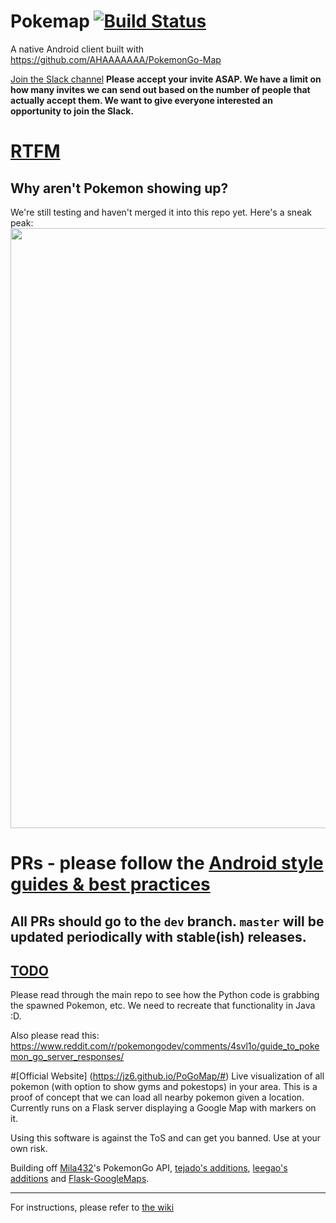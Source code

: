 # Pokemap [![Build Status](https://travis-ci.org/omkarmoghe/Pokemap.svg?branch=dev)](https://travis-ci.org/omkarmoghe/Pokemap)
A native Android client built with https://github.com/AHAAAAAAA/PokemonGo-Map

[Join the Slack channel](https://pokemap-android-slack.herokuapp.com/) **Please accept your invite ASAP. We have a limit on how many invites we can send out based on the number of people that actually accept them. We want to give everyone interested an opportunity to join the Slack.**

# [RTFM](https://github.com/omkarmoghe/Pokemap/wiki)
## Why aren't Pokemon showing up?
We're still testing and haven't merged it into this repo yet. Here's a sneak peak:
<img src="http://i.imgur.com/zzad874.png" width="540" height="960">

# PRs - please follow the [Android style guides & best practices](https://source.android.com/source/code-style.html)
## All PRs should go to the `dev` branch. `master` will be updated periodically with stable(ish) releases.

## [TODO](https://slack-files.com/T1TQY34KE-F1TSY25UL-10400392c2)
Please read through the main repo to see how the Python code is grabbing the spawned Pokemon, etc. We need to recreate that functionality in Java :D.

Also please read this: https://www.reddit.com/r/pokemongodev/comments/4svl1o/guide_to_pokemon_go_server_responses/

#[Official Website] (https://jz6.github.io/PoGoMap/#)
Live visualization of all pokemon (with option to show gyms and pokestops) in your area. This is a proof of concept that we can load all nearby pokemon given a location. Currently runs on a Flask server displaying a Google Map with markers on it.

Using this software is against the ToS and can get you banned. Use at your own risk.

Building off [Mila432](https://github.com/Mila432/Pokemon_Go_API)'s PokemonGo API, [tejado's additions](https://github.com/tejado/pokemongo-api-demo), [leegao's additions](https://github.com/leegao/pokemongo-api-demo/tree/simulation) and [Flask-GoogleMaps](https://github.com/rochacbruno/Flask-GoogleMaps).

---
For instructions, please refer to [the wiki](https://github.com/AHAAAAAAA/PokemonGo-Map/wiki)
